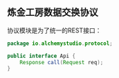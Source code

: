 ## 炼金工房数据交换协议

协议模块是为了统一的REST接口：

```java
package io.alchemystudio.protocol;

public interface Api {
    Response call(Request req);
}
```
